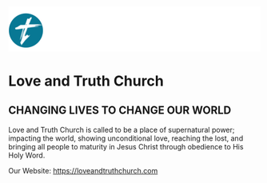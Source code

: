 <img src="https://raw.githubusercontent.com/ltchurch/ltchurch/main/lt-logo-white.png" alt="L&T Logo">

# Love and Truth Church

## CHANGING LIVES TO CHANGE OUR WORLD

Love and Truth Church is called to be a place of supernatural power; impacting the world, showing unconditional love, reaching the lost, and bringing all people to maturity in Jesus Christ through obedience to His Holy Word.

Our Website: <a href="https://loveandtruthchurch.com">https://loveandtruthchurch.com</a>

<!--
  #E2E8ED - white
  #19150f - black
  #337993 - blue
-- >
